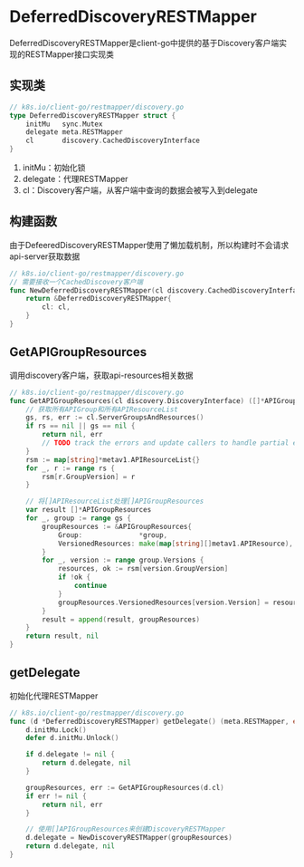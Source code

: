 # DeferredDiscoveryRESTMapper
DeferredDiscoveryRESTMapper是client-go中提供的基于Discovery客户端实现的RESTMapper接口实现类

## 实现类
```go
// k8s.io/client-go/restmapper/discovery.go
type DeferredDiscoveryRESTMapper struct {
	initMu   sync.Mutex
	delegate meta.RESTMapper
	cl       discovery.CachedDiscoveryInterface
}
```
1. initMu：初始化锁
2. delegate：代理RESTMapper
3. cl：Discovery客户端，从客户端中查询的数据会被写入到delegate

## 构建函数
由于DefeeredDiscoveryRESTMapper使用了懒加载机制，所以构建时不会请求api-server获取数据
```go
// k8s.io/client-go/restmapper/discovery.go
// 需要接收一个CachedDiscovery客户端
func NewDeferredDiscoveryRESTMapper(cl discovery.CachedDiscoveryInterface) *DeferredDiscoveryRESTMapper {
	return &DeferredDiscoveryRESTMapper{
		cl: cl,
	}
}
```

## GetAPIGroupResources
调用discovery客户端，获取api-resources相关数据
```go
// k8s.io/client-go/restmapper/discovery.go
func GetAPIGroupResources(cl discovery.DiscoveryInterface) ([]*APIGroupResources, error) {
    // 获取所有APIGroup和所有APIResourceList
	gs, rs, err := cl.ServerGroupsAndResources()
	if rs == nil || gs == nil {
		return nil, err
		// TODO track the errors and update callers to handle partial errors.
	}
	rsm := map[string]*metav1.APIResourceList{}
	for _, r := range rs {
		rsm[r.GroupVersion] = r
	}

    // 将[]APIResourceList处理[]APIGroupResources
	var result []*APIGroupResources
	for _, group := range gs {
		groupResources := &APIGroupResources{
			Group:              *group,
			VersionedResources: make(map[string][]metav1.APIResource),
		}
		for _, version := range group.Versions {
			resources, ok := rsm[version.GroupVersion]
			if !ok {
				continue
			}
			groupResources.VersionedResources[version.Version] = resources.APIResources
		}
		result = append(result, groupResources)
	}
	return result, nil
}
```

## getDelegate
初始化代理RESTMapper
```go
// k8s.io/client-go/restmapper/discovery.go
func (d *DeferredDiscoveryRESTMapper) getDelegate() (meta.RESTMapper, error) {
	d.initMu.Lock()
	defer d.initMu.Unlock()

	if d.delegate != nil {
		return d.delegate, nil
	}

	groupResources, err := GetAPIGroupResources(d.cl)
	if err != nil {
		return nil, err
	}

	// 使用[]APIGroupResources来创建DiscoveryRESTMapper
	d.delegate = NewDiscoveryRESTMapper(groupResources)
	return d.delegate, nil
}
```